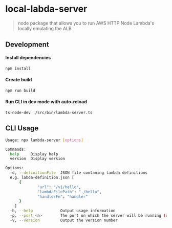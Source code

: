 # local-labda-server
> node package that allows you to run AWS HTTP Node Lambda's locally emulating the ALB

## Development

#### Install dependencies
```
npm install
```

#### Create build
```
npm run build
```

#### Run CLI in dev mode with auto-reload
```
ts-node-dev ./src/bin/lambda-server.ts
```

## CLI Usage

```bash
Usage: npx lambda-server [options]

Commands:
  help     Display help
  version  Display version

Options:
  -d, --definitionFile  JSON file contaning lambda definitions
  e.g. labda-definition.json [
      {
              "url": "/v1/hello",
              "lambdaFilePath": "./hello",
              "handlerFn": "handler"
      }
    ]
  -h, --help            Output usage information
  -p, --port <n>        The port on which the server will be running (defaults to 3001)
  -v, --version         Output the version number
```
